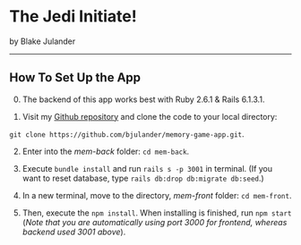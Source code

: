 # The Jedi Initiate!

by Blake Julander

* * * * * * * * * *

## How To Set Up the App

0. The backend of this app works best with Ruby 2.6.1 & Rails 6.1.3.1.

1. Visit my [Github repository](https://github.com/bjulander/memory-game-app.git) and clone the code to your local directory:

 `git clone https://github.com/bjulander/memory-game-app.git`.

2. Enter into the *mem-back* folder: `cd mem-back`.

3. Execute `bundle install` and run `rails s -p 3001` in terminal. (If you want to reset database, type `rails db:drop db:migrate db:seed`.)

4. In a new terminal, move to the directory, *mem-front* folder: `cd mem-front`.

5. Then, execute the `npm install`. When installing is finished, run `npm start` (*Note that you are automatically using port 3000 for frontend, whereas backend used 3001 above*).

